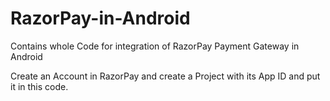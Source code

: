 # RazorPay-in-Android
Contains whole Code for integration of RazorPay Payment Gateway in Android

Create an Account in RazorPay and create a Project with its App ID and put it in this code.
